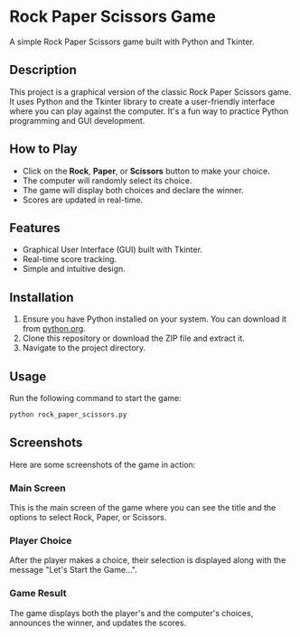# Rock Paper Scissors Game

A simple Rock Paper Scissors game built with Python and Tkinter.

## Description

This project is a graphical version of the classic Rock Paper Scissors game. It uses Python and the Tkinter library to create a user-friendly interface where you can play against the computer. It's a fun way to practice Python programming and GUI development.

## How to Play

- Click on the **Rock**, **Paper**, or **Scissors** button to make your choice.
- The computer will randomly select its choice.
- The game will display both choices and declare the winner.
- Scores are updated in real-time.

## Features

- Graphical User Interface (GUI) built with Tkinter.
- Real-time score tracking.
- Simple and intuitive design.

## Installation

1. Ensure you have Python installed on your system. You can download it from [python.org](https://www.python.org/).
2. Clone this repository or download the ZIP file and extract it.
3. Navigate to the project directory.

## Usage

Run the following command to start the game:

```sh
python rock_paper_scissors.py
```

## Screenshots

Here are some screenshots of the game in action:

### Main Screen
This is the main screen of the game where you can see the title and the options to select Rock, Paper, or Scissors.



### Player Choice
After the player makes a choice, their selection is displayed along with the message "Let's Start the Game...".



### Game Result
The game displays both the player's and the computer's choices, announces the winner, and updates the scores.


